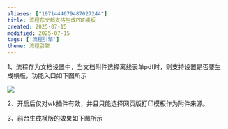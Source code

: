 ```yaml
---
aliases: ["1971444679487027244"]
title: 流程存文档支持生成PDF横版
created: 2025-07-15
modified: 2025-07-15
tags: ['流程引擎']
theme: 流程引擎
---
```


1、流程存为文档设置中，当文档附件选择离线表单pdf时，则支持设置是否要生成横版，功能入口如下图所示

![](https://myhelpdoc.oss-cn-heyuan.aliyuncs.com/mdimages/46d5e448ebd7d75032b161b0a05b9ff3.jpg)

2、开启后仅对wk插件有效，并且只能选择网页版打印模板作为附件来源。

3、前台生成横版的效果如下图所示

